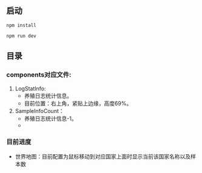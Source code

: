 ## 启动

` npm install `

` npm run dev `

## 目录

### components对应文件: 

1. LogStatInfo:  
   - 养殖日志统计信息。
   - 目前位置：右上角，紧贴上边缘，高度69%。
2. SampleInfoCount：
   - 养殖日志统计信息-1。
   - 

### 目前进度

- 世界地图：目前配置为鼠标移动到对应国家上面时显示当前该国家名称以及样本数
